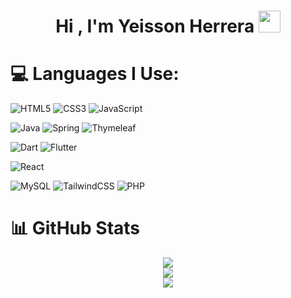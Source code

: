<h1 align="center"><b> Hi , I'm Yeisson Herrera </b><img src="https://media.giphy.com/media/hvRJCLFzcasrR4ia7z/giphy.gif" width="35"></h1>
<!--
# 💫 About Me:
⚡ Hi i'm YUHR<br>🌱 I’m currently learning React<br>💬 Open to learn<br>
-->

# 💻 Languages I Use:
![HTML5](https://img.shields.io/badge/html5-%23E34F26.svg?style=flat&logo=html5&logoColor=white) 
![CSS3](https://img.shields.io/badge/css3-%231572B6.svg?style=flat&logo=css3&logoColor=white) 
![JavaScript](https://img.shields.io/badge/javascript-%23323330.svg?style=flat&logo=javascript&logoColor=%23F7DF1E)

![Java](https://img.shields.io/badge/java-%23ED8B00.svg?style=flat&logo=openjdk&logoColor=white) 
![Spring](https://img.shields.io/badge/spring-%236DB33F.svg?style=flat&logo=spring&logoColor=white) 
![Thymeleaf](https://img.shields.io/badge/Thymeleaf-%23005C0F.svg?style=flat&logo=Thymeleaf&logoColor=white) 

![Dart](https://img.shields.io/badge/dart-%230175C2.svg?style=flat&logo=dart&logoColor=white) 
![Flutter](https://img.shields.io/badge/Flutter-%2302569B.svg?style=flat&logo=Flutter&logoColor=white) 

![React](https://img.shields.io/badge/react-%2320232a.svg?style=flat&logo=react&logoColor=%2361DAFB) 

![MySQL](https://img.shields.io/badge/mysql-4479A1.svg?style=flat&logo=mysql&logoColor=white) 
![TailwindCSS](https://img.shields.io/badge/tailwindcss-%2338B2AC.svg?style=flat&logo=tailwind-css&logoColor=white) 
![PHP](https://img.shields.io/badge/php-%23777BB4.svg?style=flat&logo=php&logoColor=white)



# 📊 GitHub Stats
<div align="center">

![](https://github-readme-stats.vercel.app/api?username=YUHR24&theme=onedark&hide_border=false&include_all_commits=true&count_private=true)<br/>
![](https://github-readme-streak-stats.herokuapp.com/?user=YUHR24&theme=onedark&hide_border=false)<br/>
![](https://github-readme-stats.vercel.app/api/top-langs/?username=YUHR24&theme=onedark&hide_border=false&include_all_commits=true&count_private=true&layout=compact)
</div>

<!--
### ✍️ Random Dev Quote
![](https://quotes-github-readme.vercel.app/api?type=horizontal&theme=gruvbox)

### 🔝 Top Contributed Repo
![](https://github-contributor-stats.vercel.app/api?username=YUHR24&limit=5&theme=onedark&combine_all_yearly_contributions=true)

---
[![](https://visitcount.itsvg.in/api?id=YUHR24&icon=3&color=12)](https://visitcount.itsvg.in)

<!-- Proudly created with GPRM ( https://gprm.itsvg.in ) -->



